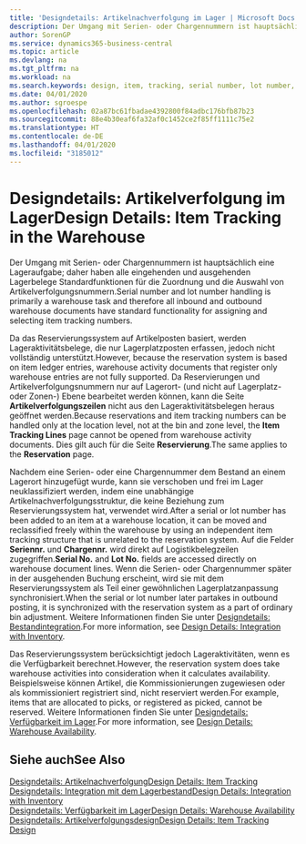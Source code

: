 ```yaml
---
title: 'Designdetails: Artikelnachverfolgung im Lager | Microsoft Docs'
description: Der Umgang mit Serien- oder Chargennummern ist hauptsächlich eine Lageraufgabe; daher haben alle eingehenden und ausgehenden Lagerbelege Standardfunktionen für die Zuordnung und die Auswahl von Artikelverfolgungsnummern. Da das Reservierungssystem auf Artikelposten basiert, werden Lageraktivitätsbelege, die nur Lagerplatzposten erfassen, jedoch nicht vollständig unterstützt.
author: SorenGP
ms.service: dynamics365-business-central
ms.topic: article
ms.devlang: na
ms.tgt_pltfrm: na
ms.workload: na
ms.search.keywords: design, item, tracking, serial number, lot number, outbound documents
ms.date: 04/01/2020
ms.author: sgroespe
ms.openlocfilehash: 02a87bc61fbadae4392800f84adbc176bfb87b23
ms.sourcegitcommit: 88e4b30eaf6fa32af0c1452ce2f85ff1111c75e2
ms.translationtype: HT
ms.contentlocale: de-DE
ms.lasthandoff: 04/01/2020
ms.locfileid: "3185012"
---
```

# <a name="design-details-item-tracking-in-the-warehouse"></a><span data-ttu-id="7d9d8-104">Designdetails: Artikelverfolgung im Lager</span><span class="sxs-lookup"><span data-stu-id="7d9d8-104">Design Details: Item Tracking in the Warehouse</span></span>
<span data-ttu-id="7d9d8-105">Der Umgang mit Serien- oder Chargennummern ist hauptsächlich eine Lageraufgabe; daher haben alle eingehenden und ausgehenden Lagerbelege Standardfunktionen für die Zuordnung und die Auswahl von Artikelverfolgungsnummern.</span><span class="sxs-lookup"><span data-stu-id="7d9d8-105">Serial number and lot number handling is primarily a warehouse task and therefore all inbound and outbound warehouse documents have standard functionality for assigning and selecting item tracking numbers.</span></span>  

<span data-ttu-id="7d9d8-106">Da das Reservierungssystem auf Artikelposten basiert, werden Lageraktivitätsbelege, die nur Lagerplatzposten erfassen, jedoch nicht vollständig unterstützt.</span><span class="sxs-lookup"><span data-stu-id="7d9d8-106">However, because the reservation system is based on item ledger entries, warehouse activity documents that register only warehouse entries are not fully supported.</span></span> <span data-ttu-id="7d9d8-107">Da Reservierungen und Artikelverfolgungsnummern nur auf Lagerort- (und nicht auf Lagerplatz- oder Zonen-) Ebene bearbeitet werden können, kann die Seite **Artikelverfolgungszeilen** nicht aus den Lageraktivitätsbelegen heraus geöffnet werden.</span><span class="sxs-lookup"><span data-stu-id="7d9d8-107">Because reservations and item tracking numbers can be handled only at the location level, not at the bin and zone level, the **Item Tracking Lines** page cannot be opened from warehouse activity documents.</span></span> <span data-ttu-id="7d9d8-108">Dies gilt auch für die Seite **Reservierung**.</span><span class="sxs-lookup"><span data-stu-id="7d9d8-108">The same applies to the **Reservation** page.</span></span>  

<span data-ttu-id="7d9d8-109">Nachdem eine Serien- oder eine Chargennummer dem Bestand an einem Lagerort hinzugefügt wurde, kann sie verschoben und frei im Lager neuklassifiziert werden, indem eine unabhängige Artikelnachverfolgungsstruktur, die keine Beziehung zum Reservierungssystem hat, verwendet wird.</span><span class="sxs-lookup"><span data-stu-id="7d9d8-109">After a serial or lot number has been added to an item at a warehouse location, it can be moved and reclassified freely within the warehouse by using an independent item tracking structure that is unrelated to the reservation system.</span></span> <span data-ttu-id="7d9d8-110">Auf die Felder **Seriennr.** und **Chargennr.** wird direkt auf Logistikbelegzeilen zugegriffen.</span><span class="sxs-lookup"><span data-stu-id="7d9d8-110">**Serial No.** and **Lot No.** fields are accessed directly on warehouse document lines.</span></span> <span data-ttu-id="7d9d8-111">Wenn die Serien- oder Chargennummer später in der ausgehenden Buchung erscheint, wird sie mit dem Reservierungssystem als Teil einer gewöhnlichen Lagerplatzanpassung synchronisiert.</span><span class="sxs-lookup"><span data-stu-id="7d9d8-111">When the serial or lot number later partakes in outbound posting, it is synchronized with the reservation system as a part of ordinary bin adjustment.</span></span> <span data-ttu-id="7d9d8-112">Weitere Informationen finden Sie unter [Designdetails: Bestandintegration](design-details-integration-with-inventory.md).</span><span class="sxs-lookup"><span data-stu-id="7d9d8-112">For more information, see [Design Details: Integration with Inventory](design-details-integration-with-inventory.md).</span></span>  

<span data-ttu-id="7d9d8-113">Das Reservierungssystem berücksichtigt jedoch Lageraktivitäten, wenn es die Verfügbarkeit berechnet.</span><span class="sxs-lookup"><span data-stu-id="7d9d8-113">However, the reservation system does take warehouse activities into consideration when it calculates availability.</span></span> <span data-ttu-id="7d9d8-114">Beispielsweise können Artikel, die Kommissionierungen zugewiesen oder als kommissioniert registriert sind, nicht reserviert werden.</span><span class="sxs-lookup"><span data-stu-id="7d9d8-114">For example, items that are allocated to picks, or registered as picked, cannot be reserved.</span></span> <span data-ttu-id="7d9d8-115">Weitere Informationen finden Sie unter [Designdetails: Verfügbarkeit im Lager](design-details-availability-in-the-warehouse.md).</span><span class="sxs-lookup"><span data-stu-id="7d9d8-115">For more information, see [Design Details: Warehouse Availability](design-details-availability-in-the-warehouse.md).</span></span>

## <a name="see-also"></a><span data-ttu-id="7d9d8-116">Siehe auch</span><span class="sxs-lookup"><span data-stu-id="7d9d8-116">See Also</span></span>  
[<span data-ttu-id="7d9d8-117">Designdetails: Artikelnachverfolgung</span><span class="sxs-lookup"><span data-stu-id="7d9d8-117">Design Details: Item Tracking</span></span>](design-details-item-tracking.md)  
[<span data-ttu-id="7d9d8-118">Designdetails: Integration mit dem Lagerbestand</span><span class="sxs-lookup"><span data-stu-id="7d9d8-118">Design Details: Integration with Inventory</span></span>](design-details-integration-with-inventory.md)  
[<span data-ttu-id="7d9d8-119">Designdetails: Verfügbarkeit im Lager</span><span class="sxs-lookup"><span data-stu-id="7d9d8-119">Design Details: Warehouse Availability</span></span>](design-details-availability-in-the-warehouse.md)  
[<span data-ttu-id="7d9d8-120">Designdetails: Artikelverfolgungsdesign</span><span class="sxs-lookup"><span data-stu-id="7d9d8-120">Design Details: Item Tracking Design</span></span>](design-details-item-tracking-design.md)
